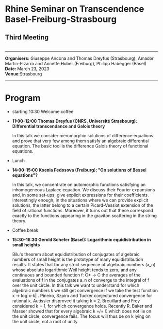 <HTML>
<BODY>
 <TABLE>
    <TR>
	<H1><b>Rhine Seminar on Transcendence Basel-Freiburg-Strasbourg</b>
	</H1>
	    <H2>Third Meeting</H2>
    </TR>
  </TABLE>
<hr>

<b>Organisers:</b>  Giuseppe Ancona and Thomas Dreyfus (Strasbourg), Amador Martin-Pizarro and Annette Huber (Freiburg), Philipp Habegger (Basel)<br>
<b>Date:</b> March 23, 2023<br>
<b>Venue:</b>Strasbourg 
<p>
<hr>
<h1>Program</h1>
<ul>
<li> starting 10:30 Welcome coffee<p>
<li><b>11:00-12:00  Thomas Dreyfus (CNRS, Université Strasbourg):  Differential transcendance and Galois theory </b><p>
	
In this talk we consider meromorphic solutions of difference equations and prove that very few among them satisfy an algebraic differential equation. The basic tool is the difference Galois theory of functional equations. 
<li>Lunch<p>
<li><b>14:00-15:00  Ksenia Fedosova (Freiburg): "On solutions of Bessel equations"?</b><p>
In this talk, we concentrate on automorphic functions satisfying an
inhomogeneous Laplace equation. We discuss their Fourier expansions
and, in some set-ups, give explicit expressions for their coefficients.
Interestingly enough, in the situations where we can provide explicit
solutions, the latter belong to a certain Picard-Vessiot extension of
the field of rational functions. Moreover, it turns out that these
correspond exactly to the functions appearing in the graviton
scattering in the string theory.<p>
<li>Coffee break<p>
<li><b>15:30-16:30  Gerold Schefer (Basel): Logarithmic equidistribution in small heights</b><p>
<p>Bilu's theorem about equidistribution of conjugates of algebraic numbers of small height is the prototype of many equidistribution results. It states that for any strict sequence of algebraic numbers (a_n) whose absolute logarithmic Weil height tends to zero, and any continuous and bounded function f: C* -> C the averages of the evaluations of f in the conjugates a_n of converge to the integral of f over the unit circle. In this talk we want to understand for which algebraic numbers k we still get convergence if we take the test function x -> log|x-k| . Pineiro, Szpiro and Tucker conjectured convergence for rational k. Autissier disproved it taking k = 2. Breuillard and Frey considered k = 1, for which convergence holds. Recently R. Baker and Masser showed that for every algebraic k =/= 0 which does not lie on the unit circle, convergence fails. The focus will thus be on k lying on the unit circle, not a root of unity.

